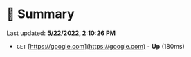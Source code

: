 # 📖 Summary
Last updated: **5/22/2022, 2:10:26 PM**

- `GET` [https://google.com](https://google.com) - **Up** (180ms)
